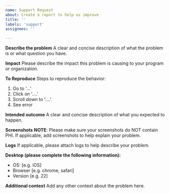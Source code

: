```yaml
---
name: Support Request
about: Create a report to help us improve
title: ''
labels: 'support'
assignees: ''

---
```


**Describe the problem**
A clear and concise description of what the problem is or what question you have.

**Impact**
Please describe the impact this problem is causing to your program or organization.

**To Reproduce**
Steps to reproduce the behavior:
1. Go to '...'
2. Click on '....'
3. Scroll down to '....'
4. See error

**Intended outcome**
A clear and concise description of what you expected to happen.

**Screenshots**
**NOTE**: Please make sure your screenshots do NOT contain PHI.
If applicable, add screenshots to help explain your problem.

**Logs**
If applicable, please attach logs to help describe your problem.

**Desktop (please complete the following information):**
 - OS: [e.g. iOS]
 - Browser [e.g. chrome, safari]
 - Version [e.g. 22]

**Additional context**
Add any other context about the problem here.